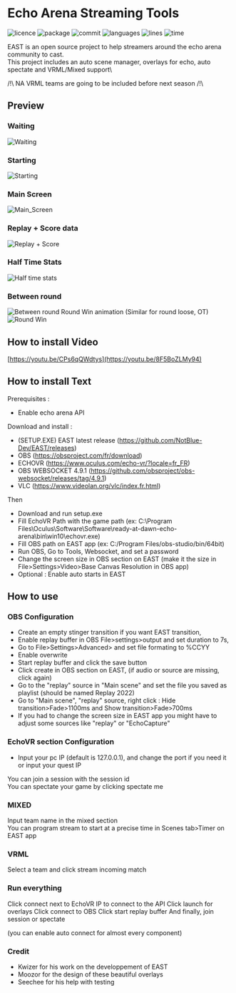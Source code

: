 # Echo Arena Streaming Tools
![licence](https://img.shields.io/github/license/notblue-dev/east?style=for-the-badge)
![package](https://img.shields.io/github/package-json/v/notblue-dev/east/master?style=for-the-badge)
![commit](https://img.shields.io/github/commit-activity/w/notblue-dev/east?style=for-the-badge)
![languages](https://img.shields.io/github/languages/top/notblue-dev/east?style=for-the-badge)
![lines](https://img.shields.io/tokei/lines/github/notblue-dev/east?style=for-the-badge)
![time](https://wakatime.com/badge/github/NotBlue-Dev/EchoArena-Overlay.svg?style=for-the-badge)

EAST is an open source project to help streamers around the echo arena community to cast.\
This project includes an auto scene manager, overlays for echo, auto spectate and VRML/Mixed support\

/!\ NA VRML teams are going to be included before next season /!\

## Preview

### Waiting
![Waiting](https://user-images.githubusercontent.com/64601123/174887129-e38c343c-a016-4736-829a-f2750298e42a.png)
### Starting
![Starting](https://user-images.githubusercontent.com/64601123/174887126-ad1ffe9e-0e72-49a2-9c1a-ba0286676b2a.png)
### Main Screen
![Main_Screen](https://user-images.githubusercontent.com/64601123/174887118-20ba3b0d-6b78-4b52-9387-3a09b29d05af.png)
### Replay + Score data
![Replay + Score](https://user-images.githubusercontent.com/64601123/174887113-14113375-59a8-4afe-8de8-ddd222d30b04.png)
### Half Time Stats
![Half time stats](https://user-images.githubusercontent.com/64601123/174887120-87be8952-d420-48ea-8984-73b3450e1168.png)
### Between round
![Between round](https://user-images.githubusercontent.com/64601123/174887123-d0ba0e16-e325-48d1-bbf3-31388403c6dd.png)
Round Win animation (Similar for round loose, OT)
![Round Win](https://user-images.githubusercontent.com/64601123/174887717-45fe23b8-5674-4ada-8656-16d6c5c0a19f.png)

## How to install Video

[https://youtu.be/CPs6qQWdtys](https://youtu.be/8F5BoZLMy94)

## How to install Text

Prerequisites : 
- Enable echo arena API

Download and install :
- (SETUP.EXE) EAST latest release (https://github.com/NotBlue-Dev/EAST/releases)
- OBS (https://obsproject.com/fr/download)
- ECHOVR (https://www.oculus.com/echo-vr/?locale=fr_FR)
- OBS WEBSOCKET 4.9.1 (https://github.com/obsproject/obs-websocket/releases/tag/4.9.1)
- VLC (https://www.videolan.org/vlc/index.fr.html)

Then

- Download and run setup.exe
- Fill EchoVR Path with the game path (ex: C:\Program Files\Oculus\Software\Software\ready-at-dawn-echo-arena\bin\win10\echovr.exe)
- Fill OBS path on EAST app (ex: C:/Program Files/obs-studio/bin/64bit)
- Run OBS, Go to Tools, Websocket, and set a password
- Change the screen size in OBS section on EAST (make it the size in File>Settings>Video>Base Canvas Resolution in OBS app)
- Optional : Enable auto starts in EAST

## How to use

### OBS Configuration

- Create an empty stinger transition if you want EAST transition,<br />
- Enable replay buffer in OBS File>settings>output and set duration to 7s,<br />
- Go to File>Settings>Advanced> and set file formating to %CCYY<br />
- Enable overwrite
- Start replay buffer and click the save button<br />
- Click create in OBS section on EAST, (if audio or source are missing, click again)<br />
- Go to the "replay" source in "Main scene" and set the file you saved as playlist (should be named Replay 2022)<br />
- Go to "Main scene", "replay" source, right click : Hide transition>Fade>1100ms and Show transition>Fade>700ms<br />
- If you had to change the screen size in EAST app you might have to adjust some sources like "replay" or "EchoCapture"

### EchoVR section Configuration

- Input your pc IP (default is 127.0.0.1), and change the port if you need it or input your quest IP

You can join a session with the session id <br />
You can spectate your game by clicking spectate me

### MIXED

Input team name in the mixed section<br />
You can program stream to start at a precise time in Scenes tab>Timer on EAST app

### VRML

Select a team and click stream incoming match

### Run everything

Click connect next to EchoVR IP to connect to the API 
Click launch for overlays
Click connect to OBS
Click start replay buffer
And finally, join session or spectate

(you can enable auto connect for almost every component)

### Credit

- Kwizer for his work on the developpement of EAST
- Moozor for the design of these beautiful overlays
- Seechee for his help with testing
